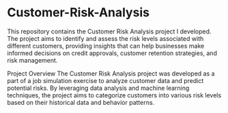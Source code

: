 # Customer-Risk-Analysis
This repository contains the Customer Risk Analysis project I developed. The project aims to identify and assess the risk levels associated with different customers, providing insights that can help businesses make informed decisions on credit approvals, customer retention strategies, and risk management.

Project Overview
The Customer Risk Analysis project was developed as a part of a job simulation exercise to analyze customer data and predict potential risks. By leveraging data analysis and machine learning techniques, the project aims to categorize customers into various risk levels based on their historical data and behavior patterns.
